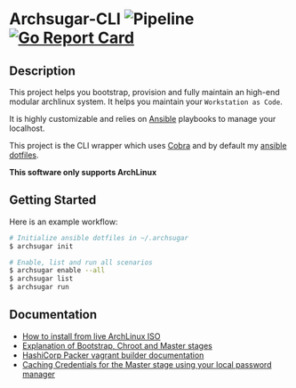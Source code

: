 # Archsugar-CLI ![Pipeline](https://github.com/sugarraysam/archsugar-cli/workflows/ci/badge.svg?branch=master) [![Go Report Card](https://goreportcard.com/badge/github.com/sugarraysam/archsugar-cli)](https://goreportcard.com/report/github.com/sugarraysam/archsugar-cli)

## Description

This project helps you bootstrap, provision and fully maintain an high-end modular archlinux system. It helps you maintain your `Workstation as Code`.

It is highly customizable and relies on [Ansible](https://github.com/ansible/ansible) playbooks to manage your localhost.

This project is the CLI wrapper which uses [Cobra](https://github.com/spf13/cobra) and by default my [ansible dotfiles](https://github.com/sugarraysam/archsugar).

**This software only supports ArchLinux**

## Getting Started

Here is an example workflow:

```bash
# Initialize ansible dotfiles in ~/.archsugar
$ archsugar init

# Enable, list and run all scenarios
$ archsugar enable --all
$ archsugar list
$ archsugar run
```

## Documentation

- [How to install from live ArchLinux ISO](docs/installation_from_iso.md)
- [Explanation of Bootstrap, Chroot and Master stages](docs/stages.md)
- [HashiCorp Packer vagrant builder documentation](docs/packer.md)
- [Caching Credentials for the Master stage using your local password manager](docs/caching_credentials.md)
